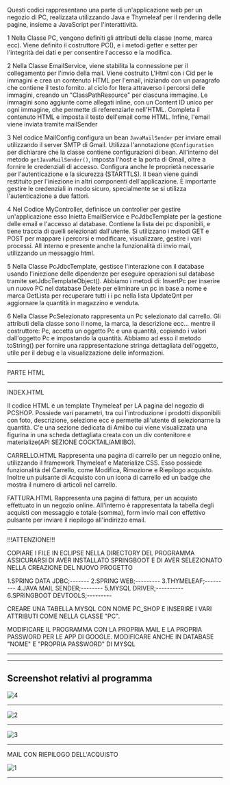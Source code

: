 Questi codici rappresentano una parte di un'applicazione web per un negozio di PC, realizzata utilizzando Java e Thymeleaf per il rendering delle pagine, insieme a JavaScript per l'interattività.

1
Nella Classe PC, vengono definiti gli attributi della classe (nome, marca ecc). Viene definito il costruttore PC(), e i metodi getter e setter per l'integrità dei dati e per consentire l'accesso e la modifica.

2
Nella Classe EmailService, viene stabilita la connessione per il collegamento per l'invio della mail.
Viene costruito L'Html con i Cid per le immagini e crea un contenuto HTML per l'email, iniziando con un paragrafo che contiene il testo fornito.
al ciclo for Itera attraverso i percorsi delle immagini, creando un "ClassPathResource" per ciascuna immagine. Le immagini sono aggiunte come allegati inline, con un Content ID unico per ogni immagine, che permette di referenziarle nell'HTML.
Completa il contenuto HTML e imposta il testo dell'email come HTML. Infine, l'email viene inviata tramite mailSender

3
Nel codice MailConfig configura un bean `JavaMailSender` per inviare email utilizzando il server SMTP di Gmail. Utilizza l'annotazione `@Configuration` per dichiarare che la classe contiene configurazioni di bean. All'interno del metodo `getJavaMailSender()`, imposta l'host e la porta di Gmail, oltre a fornire le credenziali di accesso. Configura anche le proprietà necessarie per l'autenticazione e la sicurezza (STARTTLS). Il bean viene quindi restituito per l'iniezione in altri componenti dell'applicazione. È importante gestire le credenziali in modo sicuro, specialmente se si utilizza l'autenticazione a due fattori.


4
Nel Codice MyController,  definisce un controller per gestire un'applicazione esso Inietta EmailService e PcJdbcTemplate per la gestione delle email e l'accesso al database. Contiene la lista dei pc disponibili, e tiene traccia di quelli selezionati dall'utente.
Si utilizzano i metodi GET e POST per mappare i percorsi e modificare, visualizzare, gestire i vari processi. All interno e presente anche la funzionalità di invio mail, utilizzando un messaggio html.


5
Nella Classe PcJdbcTemplate, gestisce l'interazione con il database usando l'iniezione delle dipendenze per eseguire operazioni sul database tramite setJdbcTemplateObject().
Abbiamo i metodi di: 
InsertPc per inserire un nuovo PC nel database
Delete per eliminare un pc in base a nome e marca
GetLista per recuperare tutti i i pc nella lista
UpdateQnt per aggiornare la quantità in magazzino e venduta.

6
Nella Classe PcSelezionato rappresenta un Pc selezionato dal carrello.
Gli attributi della classe sono il nome, la marca, la descrizione ecc... mentre il costruttore: Pc, accetta un oggetto Pc e una quantità, copiando i valori dall'oggetto Pc e impostando la quantità.
Abbiamo ad esso il metodo toString() per fornire una rappresentazione stringa dettagliata dell'oggetto, utile per il debug e la visualizzazione delle informazioni.

---------------------------------------------------------------------------------------------------------------------------------------------------------

PARTE HTML

---------------------------------------------------------------------------------------------------------------------------------------------------------

INDEX.HTML

Il codice HTML è un template Thymeleaf per LA pagina del negozio di PCSHOP.
Possiede vari parametri, tra cui l'introduzione i prodotti disponibili con foto, descrizione, selezione ecc e permette all'utente di selezionarne la quantità.
C'e una sezione dedicata di Amiibo cui viene visualizzata una figurina in una scheda dettagliata creata con un div contenitore e materialize(API SEZIONE COCKTAIL/AMIIBO).



CARRELLO.HTML
Rappresenta una pagina di carrello per un negozio online, utilizzando il framework Thymeleaf e Materialize CSS.
Esso possiede funzionalità del Carrello, come Modifica, Rimozione e Riepilogo acquisto. Inoltre un pulsante di Acquisto con un icona di carrello ed un badge che mostra il numero di articoli nel carrello.



FATTURA.HTML
Rappresenta una pagina di fattura, per un acquisto effettuato in un negozio online.
All'interno è rappresentata la tabella degli acquisti con messaggio e totale (somma), form invio mail con effettivo pulsante per inviare il riepilogo all'indirizzo email.


----------------------------------------------------------------------------------------------------------------------------------------------

!!!ATTENZIONE!!!

COPIARE I FILE IN ECLIPSE NELLA DIRECTORY DEL PROGRAMMA
ASSICURARSI DI AVER INSTALLATO SPRINGBOOT E DI AVER SELEZIONATO NELLA CREAZIONE DEL NUOVO PROGETTO 

1.SPRING DATA JDBC;-------
2.SPRING WEB;---------
3.THYMELEAF;---------
4.JAVA MAIL SENDER;--------
5.MYSQL DRIVER;----------
6.SPRINGBOOT DEVTOOLS;---------

CREARE UNA TABELLA MYSQL CON NOME PC_SHOP E INSERIRE I VARI ATTRIBUTI COME NELLA CLASSE "PC".

MODIFICARE IL PROGRAMMA CON LA PROPRIA MAIL E LA PROPRIA PASSWORD PER LE APP DI GOOGLE.
MODIFICARE ANCHE IN DATABASE "NOME" E "PROPRIA PASSWORD" DI MYSQL

----
------------------------------------------------------------------------------------------------------------------------------------------

Screenshot relativi al programma
----------------------------------------------------------------------------------------------------------------------------------------



![4](https://github.com/user-attachments/assets/53111ffd-1518-4630-9e1f-52924933b9e4)




--------------------------------------------------------------------------------------------------------------------------------------




![2](https://github.com/user-attachments/assets/f4d54dfe-f0c9-4762-973d-130c8a9ba835)




----------------------------------------------------------------------------------------------------------------------------------------




![3](https://github.com/user-attachments/assets/a0a1d0ba-0942-4520-8dd6-77fccf589eeb)




----------------------------------------------------------------------------------------------------------------------------------------
MAIL CON RIEPILOGO DELL'ACQUISTO



![1](https://github.com/user-attachments/assets/051e6370-e1b0-4d6f-b027-a62994619ab2)




----------------------------------------------------------------------------------------------------------------------------------------



